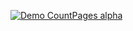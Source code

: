

[![Demo CountPages alpha](https://share.gifyoutube.com/KzB6Gb.gif)](https://youtu.be/vt5fpE0bzSY)
